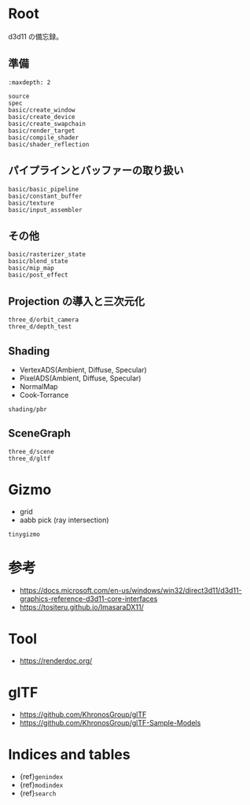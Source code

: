 # Root

d3d11 の備忘録。

## 準備

```{toctree}
:maxdepth: 2

source
spec
basic/create_window
basic/create_device
basic/create_swapchain
basic/render_target
basic/compile_shader
basic/shader_reflection
```

## パイプラインとバッファーの取り扱い

```{toctree}
basic/basic_pipeline
basic/constant_buffer
basic/texture
basic/input_assembler
```

## その他

```{toctree}
basic/rasterizer_state
basic/blend_state
basic/mip_map
basic/post_effect
```

## Projection の導入と三次元化

```{toctree}
three_d/orbit_camera
three_d/depth_test
```

## Shading

* VertexADS(Ambient, Diffuse, Specular)
* PixelADS(Ambient, Diffuse, Specular)
* NormalMap
* Cook-Torrance

```{toctree}
shading/pbr
```

## SceneGraph

```{toctree}
three_d/scene
three_d/gltf
```

# Gizmo

* grid
* aabb pick (ray intersection)

```{toctree}
tinygizmo
```

# 参考

* <https://docs.microsoft.com/en-us/windows/win32/direct3d11/d3d11-graphics-reference-d3d11-core-interfaces>
* <https://tositeru.github.io/ImasaraDX11/>

# Tool

* <https://renderdoc.org/>

# glTF

* <https://github.com/KhronosGroup/glTF>
* <https://github.com/KhronosGroup/glTF-Sample-Models>

# Indices and tables

* {ref}`genindex`
* {ref}`modindex`
* {ref}`search`
